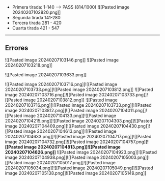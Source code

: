 * Primera tirada: 1-140 --> PASS (814/1000) ![[Pasted image 20240207102820.png]]
* Segunda tirada 141-280
* Tercera tirada 281 - 420
* Cuarta tirada 421 - 547
----
## Errores

![[Pasted image 20240207103146.png]]
![[Pasted image 20240207103218.png]]

![[Pasted image 20240207103633.png]]

![[Pasted image 20240207103716.png]]![[Pasted image 20240207103733.png]]![[Pasted image 20240207103812.png]]
![[Pasted image 20240207103716.png]]![[Pasted image 20240207103733.png]]![[Pasted image 20240207103812.png]]
![[Pasted image 20240207103716.png]]![[Pasted image 20240207103733.png]]![[Pasted image 20240207103812.png]]![[Pasted image 20240207104011.png]]![[Pasted image 20240207104133.png]]![[Pasted image 20240207104215.png]]![[Pasted image 20240207104303.png]]![[Pasted image 20240207104409.png]]![[Pasted image 20240207104430.png]]![[Pasted image 20240207104613.png]]![[Pasted image 20240207104633.png]]![[Pasted image 20240207104717.png]]![[Pasted image 20240207104732.png]]![[Pasted image 20240207104757.png]]**![[Pasted image 20240207104813.png]]![[Pasted image 20240207104826.png]]**
![[Pasted image 20240207104923.png]]![[Pasted image 20240207104938.png]]![[Pasted image 20240207105003.png]]![[Pasted image 20240207105017.png]]![[Pasted image 20240207105034.png]]![[Pasted image 20240207105049.png]]![[Pasted image 20240207105138.png]]![[Pasted image 20240207105149.png]]